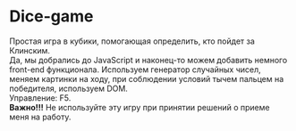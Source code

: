 # Dice-game
Простая игра в кубики, помогающая определить, кто пойдет за Клинским.<br>
Да, мы добрались до JavaScript и наконец-то можем добавить немного front-end функционала. Используем генератор случайных чисел, меняем картинки на ходу, при соблюдении условий тычем пальцем на победителя, используем DOM.<br>
Управление: F5.<br>
<strong>Важно!!!</strong> Не используйте эту игру при принятии решений о приеме меня на работу.
